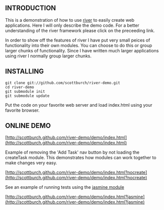## INTRODUCTION
This is a demonstration of how to use [river](https://github.com/scottburch/river-js) to easily create web applications.
Here I will only describe the demo code.  For a better understanding of the river framework please click on the preceeding link.

In order to show off the features of river I have put very small peices of functionality into their own modules.
You can choose to do this or group larger chunks of functionality.
Since I have written much larger applications using river I normally group larger chunks.

## INSTALLING

    git clone git://github.com/scottburch/river-demo.git
    cd river-demo
    git submodule init
    git submodule update

Put the code on your favorite web server and load index.html using your favorite browser.

## ONLINE DEMO

[http://scottburch.github.com/river-demo/demo/index.html](http://scottburch.github.com/river-demo/demo/index.html)

Example of removing the 'Add Task' nav button by not loading the createTask module.
This demonstrates how modules can work together to make changes very easy.

[http://scottburch.github.com/river-demo/demo/index.html?nocreate](http://scottburch.github.com/river-demo/demo/index.html?nocreate)

See an example of running tests using the [jasmine module](https://github.com/scottburch/river-jasmine)

[http://scottburch.github.com/river-demo/demo/index.html?jasmine](http://scottburch.github.com/river-demo/demo/index.html?jasmine)








